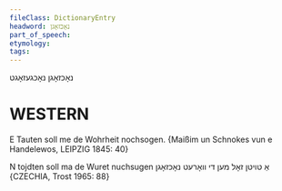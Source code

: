 ```yaml
---
fileClass: DictionaryEntry
headword: נאָכזאָגן
part_of_speech: 
etymology: 
tags: 
---
```

נאָכזאָגן
נאָכגעזאָגט

WESTERN
========

E Tauten soll me de Wohrheit nochsogen.
{Maißim un Schnokes vun e Handelewos, LEIPZIG 1845: 40}

N tojdten soll ma de Wuret nuchsugen אַ טויטן זאָל מען די וואָרעט נאָכזאָגן {CZECHIA, Trost 1965: 88}